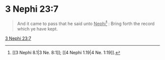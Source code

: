 # 3 Nephi 23:7

> And it came to pass that he said unto <u>Nephi</u>[^a] : Bring forth the record which ye have kept.

[3 Nephi 23:7](https://www.churchofjesuschrist.org/study/scriptures/bofm/3-ne/23?lang=eng&id=p7#p7)


[^a]: [[3 Nephi 8.1|3 Ne. 8:1]]; [[4 Nephi 1.19|4 Ne. 1:19]].  
